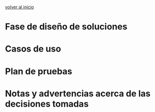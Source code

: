 [volver al inicio](/readme.md)

# Fase de diseño de soluciones

# Casos de uso

# Plan de pruebas

# Notas y advertencias acerca de las decisiones tomadas